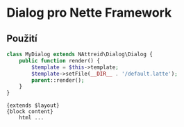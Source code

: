 # Dialog pro Nette Framework

## Použití
```php
class MyDialog extends NAttreid\Dialog\Dialog {
    public function render() {
        $template = $this->template;
        $template->setFile(__DIR__ . '/default.latte');
        parent::render();
    }
}
```

```latte
{extends $layout}
{block content}
    html ...
```